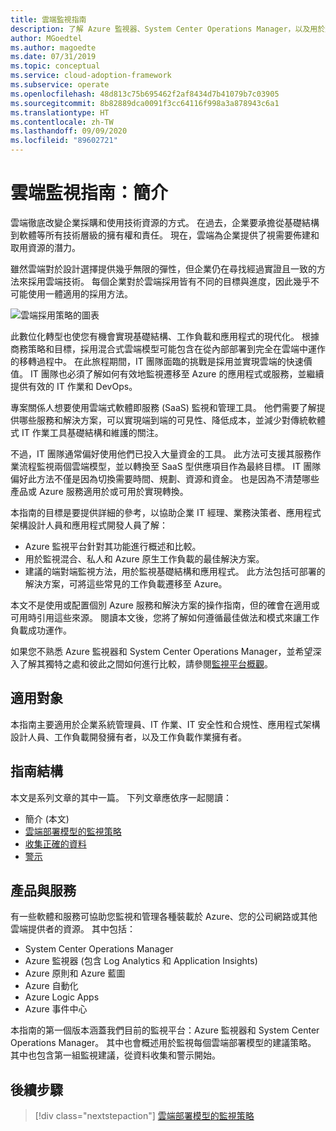 ```yaml
---
title: 雲端監視指南
description: 了解 Azure 監視器、System Center Operations Manager，以及用於監視每個雲端部署模型的建議策略。
author: MGoedtel
ms.author: magoedte
ms.date: 07/31/2019
ms.topic: conceptual
ms.service: cloud-adoption-framework
ms.subservice: operate
ms.openlocfilehash: 48d813c75b695462f2af8434d7b41079b7c03905
ms.sourcegitcommit: 8b82889dca0091f3cc64116f998a3a878943c6a1
ms.translationtype: HT
ms.contentlocale: zh-TW
ms.lasthandoff: 09/09/2020
ms.locfileid: "89602721"
---
```

# <a name="cloud-monitoring-guide-introduction"></a>雲端監視指南：簡介

雲端徹底改變企業採購和使用技術資源的方式。 在過去，企業要承擔從基礎結構到軟體等所有技術層級的擁有權和責任。 現在，雲端為企業提供了視需要佈建和取用資源的潛力。

雖然雲端對於設計選擇提供幾乎無限的彈性，但企業仍在尋找經過實證且一致的方法來採用雲端技術。 每個企業對於雲端採用皆有不同的目標與進度，因此幾乎不可能使用一體適用的採用方法。

![雲端採用策略的圖表](./media/monitoring-management-guidance-cloud-and-on-premises/introduction-cloud-adoption.png)

此數位化轉型也使您有機會實現基礎結構、工作負載和應用程式的現代化。 根據商務策略和目標，採用混合式雲端模型可能包含在從內部部署到完全在雲端中運作的移轉過程中。 在此旅程期間，IT 團隊面臨的挑戰是採用並實現雲端的快速價值。 IT 團隊也必須了解如何有效地監視遷移至 Azure 的應用程式或服務，並繼續提供有效的 IT 作業和 DevOps。

專案關係人想要使用雲端式軟體即服務 (SaaS) 監視和管理工具。 他們需要了解提供哪些服務和解決方案，可以實現端到端的可見性、降低成本，並減少對傳統軟體式 IT 作業工具基礎結構和維護的關注。

不過，IT 團隊通常偏好使用他們已投入大量資金的工具。 此方法可支援其服務作業流程監視兩個雲端模型，並以轉換至 SaaS 型供應項目作為最終目標。 IT 團隊偏好此方法不僅是因為切換需要時間、規劃、資源和資金。 也是因為不清楚哪些產品或 Azure 服務適用於或可用於實現轉換。

本指南的目標是要提供詳細的參考，以協助企業 IT 經理、業務決策者、應用程式架構設計人員和應用程式開發人員了解：

- Azure 監視平台針對其功能進行概述和比較。
- 用於監視混合、私人和 Azure 原生工作負載的最佳解決方案。
- 建議的端對端監視方法，用於監視基礎結構和應用程式。 此方法包括可部署的解決方案，可將這些常見的工作負載遷移至 Azure。

本文不是使用或配置個別 Azure 服務和解決方案的操作指南，但的確會在適用或可用時引用這些來源。 閱讀本文後，您將了解如何遵循最佳做法和模式來讓工作負載成功運作。

如果您不熟悉 Azure 監視器和 System Center Operations Manager，並希望深入了解其獨特之處和彼此之間如何進行比較，請參閱[監視平台概觀](./platform-overview.md)。

## <a name="audience"></a>適用對象

本指南主要適用於企業系統管理員、IT 作業、IT 安全性和合規性、應用程式架構設計人員、工作負載開發擁有者，以及工作負載作業擁有者。

## <a name="how-this-guide-is-structured"></a>指南結構

本文是系列文章的其中一篇。 下列文章應依序一起閱讀：

- 簡介 (本文)
- [雲端部署模型的監視策略](./cloud-models-monitor-overview.md)
- [收集正確的資料](./data-collection.md)
- [警示](./alerting.md)

## <a name="products-and-services"></a>產品與服務

有一些軟體和服務可協助您監視和管理各種裝載於 Azure、您的公司網路或其他雲端提供者的資源。 其中包括：

- System Center Operations Manager
- Azure 監視器 (包含 Log Analytics 和 Application Insights)
- Azure 原則和 Azure 藍圖
- Azure 自動化
- Azure Logic Apps
- Azure 事件中心

本指南的第一個版本涵蓋我們目前的監視平台：Azure 監視器和 System Center Operations Manager。 其中也會概述用於監視每個雲端部署模型的建議策略。 其中也包含第一組監視建議，從資料收集和警示開始。

## <a name="next-steps"></a>後續步驟

> [!div class="nextstepaction"]
> [雲端部署模型的監視策略](./cloud-models-monitor-overview.md)
